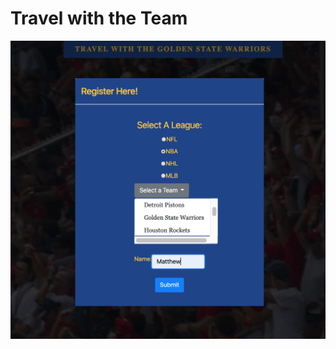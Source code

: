 # Travel with the Team


![alt text][logo]

[logo]: https://github.com/mattkrebs1974/Project-1/blob/master/TravelWithTheTeam%20copy.png

